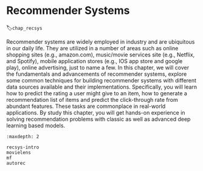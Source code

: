 # Recommender Systems
:label:`chap_recsys`

Recommender systems are widely employed in industry and are ubiquitous in our daily life. They are utilized in a number of areas such as online shopping sites (e.g., amazon.com), music/movie services site (e.g., Netflix, and Spotify), mobile application stores (e.g., IOS app store and google play), online advertising, just to name a few. In this chapter, we will cover the fundamentals and advancements of recommender systems, explore some common techniques for building recommender systems with different data sources available and their implementations. Specifically, you will learn how to predict the rating a user might give to an item, how to generate a recommendation list of items and predict the click-through rate from abundant features. These tasks are commonplace in real-world applications. By study this chapter, you will get hands-on experience in solving recommendation problems with classic as well as advanced deep learning based models. 


```toc
:maxdepth: 2

recsys-intro
movielens
mf
autorec
```

